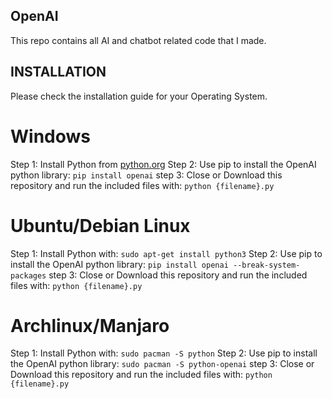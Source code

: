 ## OpenAI
This repo contains all AI and chatbot related code that I made.

## INSTALLATION
Please check the installation guide for your Operating System.

# Windows
Step 1: Install Python from [ python.org](https://www.python.org/downloads/windows/)
Step 2: Use pip to install the OpenAI python library: `pip install openai`
step 3: Close or Download this repository and run the included files with: `python {filename}.py`

# Ubuntu/Debian Linux
Step 1: Install Python with: `sudo apt-get install python3`
Step 2: Use pip to install the OpenAI python library: `pip install openai --break-system-packages`
step 3: Close or Download this repository and run the included files with: `python {filename}.py`

# Archlinux/Manjaro
Step 1: Install Python with: `sudo pacman -S python`
Step 2: Use pip to install the OpenAI python library: `sudo pacman -S python-openai`
step 3: Close or Download this repository and run the included files with: `python {filename}.py`
